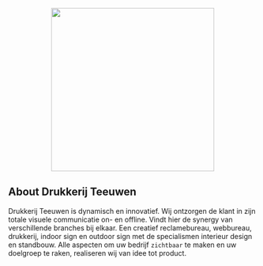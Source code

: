 <p align="center"><a href="https://drukkerijteeuwen.nl" target="_blank"><img src="https://drukkerijteeuwen.nl/dynamic/media/5/images/Teeuwen-logo/Teeuwen-Logo-Drukkerij.jpg" width="330"></a></p>

## About Drukkerij Teeuwen

Drukkerij Teeuwen is dynamisch en innovatief. Wij ontzorgen de klant in zijn totale visuele communicatie on- en offline. Vindt hier de synergy van verschillende branches bij elkaar. Een creatief reclamebureau, webbureau, drukkerij, indoor sign en outdoor sign met de specialismen interieur design en standbouw. Alle aspecten om uw bedrijf `zichtbaar` te maken en uw doelgroep te raken, realiseren wij van idee tot product.